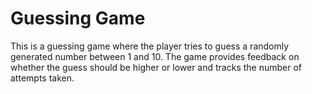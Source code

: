 # Guessing Game

This is a guessing game where the player tries to guess a randomly generated number between 1 and 10. The game provides feedback on whether the guess should be higher or lower and tracks the number of attempts taken.
